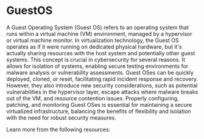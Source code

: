 # GuestOS

A Guest Operating System (Guest OS) refers to an operating system that runs within a virtual machine (VM) environment, managed by a hypervisor or virtual machine monitor. In virtualization technology, the Guest OS operates as if it were running on dedicated physical hardware, but it's actually sharing resources with the host system and potentially other guest systems. This concept is crucial in cybersecurity for several reasons. It allows for isolation of systems, enabling secure testing environments for malware analysis or vulnerability assessments. Guest OSes can be quickly deployed, cloned, or reset, facilitating rapid incident response and recovery. However, they also introduce new security considerations, such as potential vulnerabilities in the hypervisor layer, escape attacks where malware breaks out of the VM, and resource contention issues. Properly configuring, patching, and monitoring Guest OSes is essential for maintaining a secure virtualized infrastructure, balancing the benefits of flexibility and isolation with the need for robust security measures.

Learn more from the following resources:

